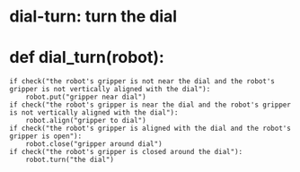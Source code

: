 # dial-turn: turn the dial
# def dial_turn(robot):
    if check("the robot's gripper is not near the dial and the robot's gripper is not vertically aligned with the dial"):
        robot.put("gripper near dial")
    if check("the robot's gripper is near the dial and the robot's gripper is not vertically aligned with the dial"):
        robot.align("gripper to dial")
    if check("the robot's gripper is aligned with the dial and the robot's gripper is open"):
        robot.close("gripper around dial")
    if check("the robot's gripper is closed around the dial"):
        robot.turn("the dial")